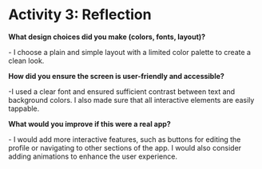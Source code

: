 # Activity 3: Reflection

<strong>What design choices did you make (colors, fonts, layout)?</strong>

<p>
- I choose a plain and simple layout with a limited color palette to create a 
clean look.</p>

<strong>How did you ensure the screen is user-friendly and accessible?</strong>
<p>
 -I used a clear font and ensured sufficient contrast between text and 
background colors. I also made sure that all interactive elements are 
easily tappable.</p>

<strong>What would you improve if this were a real app?</strong>
<p>
- I would add more interactive features, such as buttons for editing the 
profile or navigating to other sections of the app. I would also consider 
adding animations to enhance the user experience.</p>